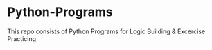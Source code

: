 # Python-Programs
This repo consists of Python Programs for Logic Building &amp; Excercise Practicing
